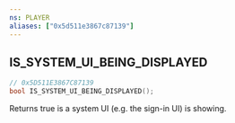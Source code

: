 ```yaml
---
ns: PLAYER
aliases: ["0x5d511e3867c87139"]
---
```

## IS_SYSTEM_UI_BEING_DISPLAYED

```c
// 0x5D511E3867C87139
bool IS_SYSTEM_UI_BEING_DISPLAYED();
```

Returns true is a system UI (e.g. the sign-in UI) is showing.

